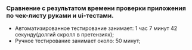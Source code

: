 ### Сравнение с результатом времени проверки приложения по чек-листу руками и ui-тестами.

* Автоматизированное тестирование занимает: 1 час 7 минут 42 секунду(долгий скролл в претензиях);
* Ручное тестирование занимает около: 50 минут;

